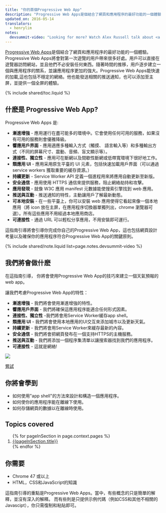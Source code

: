 ```yaml
---
title: "你的首個Progressive Web App"
description: "Progressive Web Apps是個結合了網頁和應用程序的最好功能的一個體驗。在這個指南引導，你將會建立你自己的Progressive Web Apps。你也會學到建立Progressive Web App的基礎，包括app shell模式, 如何使用service worker來緩存app shell和緩存應用程序的資料等等."
updated_on: 2016-05-14
translators:
  - henrylim  
notes:
  devsummit-video: "Looking for more? Watch Alex Russell talk about <a href='https://www.youtube.com/watch?v=MyQ8mtR9WxI'>Progressive Web Apps</a> from the 2015 Chrome Dev Summit"
---
```


<p class="intro">
<a href="/web/progressive-web-apps">Progressive Web Apps</a>是個結合了網頁和應用程序的最好功能的一個體驗。Progressive Web Apps將會對第一次遊覽的用戶帶來很多好處。用戶可以直接在遊覽器訪問網站，並且他們不必安裝任何東西。隨著時間的推移，用戶逐步建立一個與應用程序的關系，並讓應用程序更加的強大。Progressive Web Apps能快速的加載,這也包括不穩定的網絡。他也能發送相關的推送通知，也可以添加至主屏，並提供一個全屏的體驗。
</p>



{% include shared/toc.liquid %}

## 什麽是 Progressive Web App?

Progressive Web Apps 是:

* **漸進增強** - 應用運行在盡可能多的環境中。它會使用任何可用的服務，如果沒有可用的服務則會優雅降級。
* **響應用戶界面** -  應用適應多種輸入方式（觸摸、 語言輸入等）和多種輸出方式（不同的屏幕尺寸、震動、音頻、盲文顯示等）。
* **連接性、獨立性** - 應用可在斷網以及間歇性斷網或低帶寬環境下很好地工作。
* **類應用 UI** - 應用采用原生平臺的 UI 元素，包括快速加載用戶界面（可以通過 service workers 獲取重要的緩存資源。）
* **持續更新** - Service Worker API 定義一個進程用來將應用自動更新至新版。
* **安全通信** - 應用使用 HTTPS 通信來提供服務，阻止網絡劫持和攻擊。
* **應用發現** - 就像 W3C 應用 manifest 元數據能使搜索引擎找到 web 應用。
* **推送與互動** - 推送通知的特性，主動讓用戶了解最新動態。
* **可本地安裝** - 在一些平臺上，你可以安裝 web 應用使得它看起來像一個本地應用（將 icon 放在主屏，在應用程序切換器單獨列出，chrome 瀏覽器可選）。所有這些應用不用經過本地應用商店。
* **可連接性** - 通過 URL 可以輕松分享應用，不用安裝即可運行。

這指南引導將會引導你完成你自己的Progressive Web App，這也包括網頁設計考量以及確保你的應用程序符合Progressive Web App的關鍵原則。

{% include shared/note.liquid list=page.notes.devsummit-video %}

## 我們將會做什麽

<div class="mdl-grid">
  <div class="mdl-cell mdl-cell--6-col">
    <p>
      在這指南引導， 你將會使用Progressive Web App的技巧來建立一個天氣預報的web app。
    </p>
    <p>
      讓我們考慮Progressive Web App的特性：
      <ul>
        <li><b>漸進增強</b> - 我們將會使用漸進增強的特性。</li>
        <li><b>響應用戶界面</b> - 我們將確保這應用程序能適合任何形式因素。</li>
        <li><b>連接性、獨立性</b> -我們將會用Service Worker緩存app shell。</li>
        <li><b>類應用 UI</b> - 我們將會使用本地應用的UI交互來添加城市以及更新天氣。</li>
        <li><b>持續更新</b> - 我們將會用Service Worker來緩存最新的內容。</li>
        <li><b>安全通信</b> - 我們將會把網頁發布在一個支持HTTPS的主機服務。</li>
        <li><b>推送與互動</b> - 我們將添加一個程序集清單以讓搜索器找到我們的應用程序。</li>
        <li><b>可連接性</b> - 這就是網絡!</li>
      </ul>
    </p>
  </div>
  <div class="mdl-cell mdl-cell--6-col">
    <a href="https://weather-pwa-sample.firebaseapp.com/final/">
      <img src="images/weather-ss.png">
    </a>
    <p>
      <a href="https://weather-pwa-sample.firebaseapp.com/final/" class="mdl-button mdl-js-button mdl-button--raised mdl-button--colored">嘗試</a>
    </p>
  </div>
</div>

## 你將會學到

* 如何使用"app shell"的方法來設計和構造一個應用程序。
* 如何使你的應用程序能在離線下使用。
* 如何存儲網頁的數據以在離線時使用。

## Topics covered

<ol>
{% for pageInSection in page.context.pages %}
  <li>
    <a href="{{pageInSection.relative_url }}">
      {{pageInSection.title}}
    </a>
  </li>
{% endfor %}
</ol>

## 你需要

* Chrome 47 或以上
* HTML，CSS和JavaScript的知識

這指南引導的重點是Progressive Web Apps。當中，有些概念的只是簡單的解釋，並沒有深入的解釋。
而有些則是只提供示例代碼（例如CSS和其他不相關的Javascipt），你只需復制和粘貼即可。
